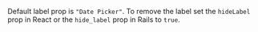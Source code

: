Default label prop is `"Date Picker"`.  To remove the label set the `hideLabel` prop in React or the `hide_label` prop in Rails to `true`.